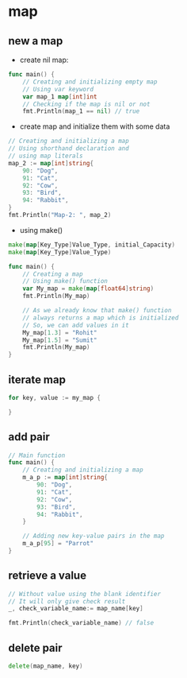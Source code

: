 # map

## new a map

* create nil map:

```go
func main() {
    // Creating and initializing empty map
    // Using var keyword
    var map_1 map[int]int
    // Checking if the map is nil or not
    fmt.Println(map_1 == nil) // true
```

* create map and initialize them with some data

```go
// Creating and initializing a map
// Using shorthand declaration and
// using map literals
map_2 := map[int]string{
    90: "Dog",
    91: "Cat",
    92: "Cow",
    93: "Bird",
    94: "Rabbit",
}
fmt.Println("Map-2: ", map_2)
```

* using make()

```go
make(map[Key_Type]Value_Type, initial_Capacity)
make(map[Key_Type]Value_Type)

func main() {
    // Creating a map
    // Using make() function
    var My_map = make(map[float64]string)
    fmt.Println(My_map)

    // As we already know that make() function
    // always returns a map which is initialized
    // So, we can add values in it
    My_map[1.3] = "Rohit"
    My_map[1.5] = "Sumit"
    fmt.Println(My_map)
}
```

## iterate map

```go
for key, value := my_map {

}
```

## add pair

```go
// Main function
func main() {
    // Creating and initializing a map
    m_a_p := map[int]string{
        90: "Dog",
        91: "Cat",
        92: "Cow",
        93: "Bird",
        94: "Rabbit",
    }

    // Adding new key-value pairs in the map
    m_a_p[95] = "Parrot"
}
```

## retrieve a value

```go
// Without value using the blank identifier
// It will only give check result
_, check_variable_name:= map_name[key]

fmt.Println(check_variable_name) // false
```

## delete pair

```go
delete(map_name, key)
```
